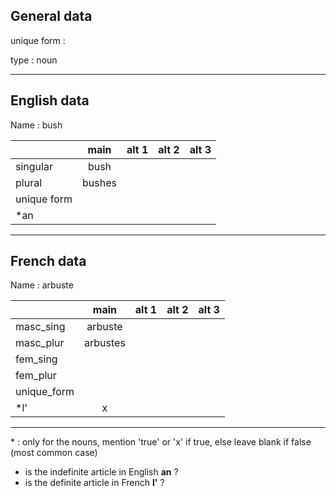 ## General data

unique form :

type : noun

---

## English data

Name : bush

|             |  main  | alt 1 | alt 2 | alt 3 |
| :---------- | :----: | :---: | :---: | ----- |
| singular    |  bush  |       |       |       |
| plural      | bushes |       |       |       |
| unique form |        |       |       |       |
| \*an        |        |       |       |       |

---

## French data

Name : arbuste

|             |   main   | alt 1 | alt 2 | alt 3 |
| :---------- | :------: | :---: | :---: | :---: |
| masc_sing   | arbuste  |       |       |       |
| masc_plur   | arbustes |       |       |       |
| fem_sing    |          |       |       |       |
| fem_plur    |          |       |       |       |
| unique_form |          |       |       |       |
| \*l'        |    x     |       |       |       |

---

\* : only for the nouns, mention 'true' or 'x' if true, else leave blank if false (most common case)

- is the indefinite article in English **an** ?
- is the definite article in French **l'** ?
